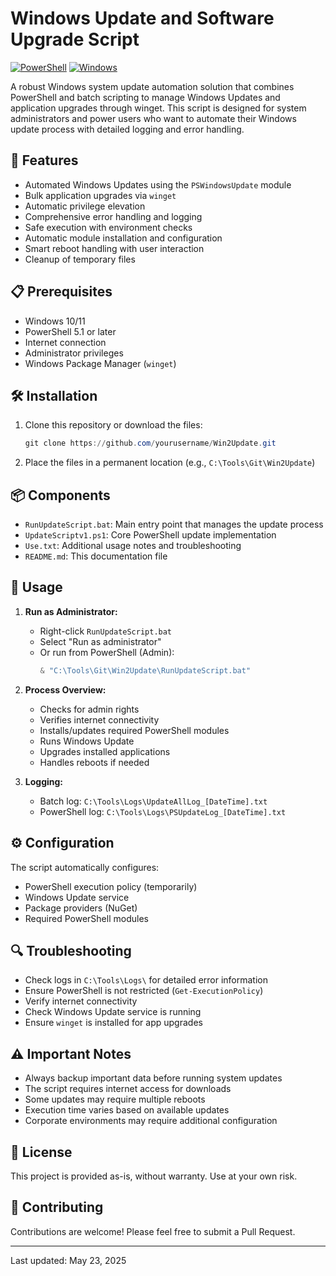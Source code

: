 # Windows Update and Software Upgrade Script

[![PowerShell](https://img.shields.io/badge/PowerShell-%235391FE.svg?style=for-the-badge&logo=powershell&logoColor=white)](https://learn.microsoft.com/powershell/)
[![Windows](https://img.shields.io/badge/Windows-0078D6?style=for-the-badge&logo=windows&logoColor=white)](https://www.microsoft.com/windows)

<!-- Disclaimer: This script and documentation were created with the assistance of AI (GitHub Copilot). Please review and test before use in production environments. -->

A robust Windows system update automation solution that combines PowerShell and batch scripting to manage Windows Updates and application upgrades through winget. This script is designed for system administrators and power users who want to automate their Windows update process with detailed logging and error handling.

## 🚀 Features

- Automated Windows Updates using the `PSWindowsUpdate` module
- Bulk application upgrades via `winget`
- Automatic privilege elevation
- Comprehensive error handling and logging
- Safe execution with environment checks
- Automatic module installation and configuration
- Smart reboot handling with user interaction
- Cleanup of temporary files

## 📋 Prerequisites

- Windows 10/11
- PowerShell 5.1 or later
- Internet connection
- Administrator privileges
- Windows Package Manager (`winget`)

## 🛠️ Installation

1. Clone this repository or download the files:
   ```powershell
   git clone https://github.com/yourusername/Win2Update.git
   ```
2. Place the files in a permanent location (e.g., `C:\Tools\Git\Win2Update`)

## 📦 Components

- `RunUpdateScript.bat`: Main entry point that manages the update process
- `UpdateScriptv1.ps1`: Core PowerShell update implementation
- `Use.txt`: Additional usage notes and troubleshooting
- `README.md`: This documentation file

## 🚦 Usage

1. **Run as Administrator:**
   - Right-click `RunUpdateScript.bat`
   - Select "Run as administrator"
   - Or run from PowerShell (Admin):
     ```powershell
     & "C:\Tools\Git\Win2Update\RunUpdateScript.bat"
     ```

2. **Process Overview:**
   - Checks for admin rights
   - Verifies internet connectivity
   - Installs/updates required PowerShell modules
   - Runs Windows Update
   - Upgrades installed applications
   - Handles reboots if needed

3. **Logging:**
   - Batch log: `C:\Tools\Logs\UpdateAllLog_[DateTime].txt`
   - PowerShell log: `C:\Tools\Logs\PSUpdateLog_[DateTime].txt`

## ⚙️ Configuration

The script automatically configures:
- PowerShell execution policy (temporarily)
- Windows Update service
- Package providers (NuGet)
- Required PowerShell modules

## 🔍 Troubleshooting

- Check logs in `C:\Tools\Logs\` for detailed error information
- Ensure PowerShell is not restricted (`Get-ExecutionPolicy`)
- Verify internet connectivity
- Check Windows Update service is running
- Ensure `winget` is installed for app upgrades

## ⚠️ Important Notes

- Always backup important data before running system updates
- The script requires internet access for downloads
- Some updates may require multiple reboots
- Execution time varies based on available updates
- Corporate environments may require additional configuration

## 📄 License

This project is provided as-is, without warranty. Use at your own risk.

## 🤝 Contributing

Contributions are welcome! Please feel free to submit a Pull Request.

---
Last updated: May 23, 2025
